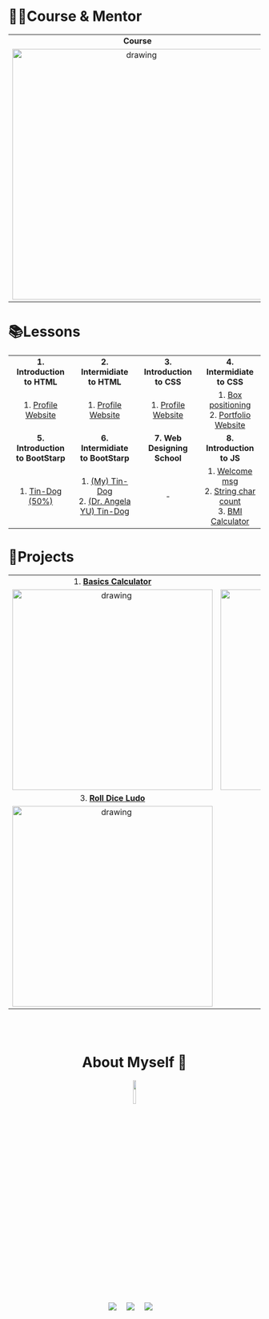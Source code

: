 # 🙎‍♀️Course & Mentor 
   
|||
|:---------------------------------:|:---------------------------------:|
| <b>Course</b> | <b>Course Mentor</b> |
| <img src="https://github.com/maityamit/The-Complete-2022-Web-Development-Bootcamp-by-Angela-Yu/blob/master/0001%20-%20Introduction%20to%20HTML/Images%20for%20Git/course_banner.png" alt="drawing" width="500"/> | <img src="https://avatars.githubusercontent.com/u/8798027?v=4" alt="drawing" width="150"/>

# 📚Lessons

|||||
|:---------------------------------:|:---------------------------------:|:---------------------------------:|:---------------------------------:|
| <b>1. Introduction to HTML</b> | <b>2. Intermidiate to HTML</b> | <b>3. Introduction to CSS</b> | <b>4. Intermidiate to CSS</b> |
| 1. <a href="https://maityamit.github.io/freinds.github.io/Web-Dev-Angela-Yu/001/002%20personal%20site.html"> Profile Website </a> | 1. <a href="https://maityamit.github.io/freinds.github.io/Web-Dev-Angela-Yu/002/001%20personal%20site.html"> Profile Website </a> | 1. <a href="https://maityamit.github.io/freinds.github.io/Web-Dev-Angela-Yu/003/001%20personal%20site.html"> Profile Website </a> |  1. <a href="https://maityamit.github.io/freinds.github.io/Web-Dev-Angela-Yu/004/001/index.html"> Box positioning </a> <br> 2. <a href="https://maityamit.github.io/freinds.github.io/Web-Dev-Angela-Yu/004/002/index.html"> Portfolio Website </a>
| <b>5. Introduction to BootStarp</b> | <b>6. Intermidiate to BootStarp</b> | <b>7. Web Designing School</b> | <b>8. Introduction to JS</b> |
| 1. <a href="https://maityamit.github.io/freinds.github.io/Web-Dev-Angela-Yu/005/index.html">Tin-Dog (50%) </a> | 1. <a href="https://maityamit.github.io/freinds.github.io/Web-Dev-Angela-Yu/006/index.html">(My) Tin-Dog </a><br>2. <a href="https://maityamit.github.io/freinds.github.io/Web-Dev-Angela-Yu/006/Created%20by%20Angela%20YU/TinDog%20Completed%20Website/index.html">(Dr. Angela YU) Tin-Dog </a> | - | 1. <a href="https://maityamit.github.io/freinds.github.io/Web-Dev-Angela-Yu/008/Welcome%20Msg%20Show/index.html"> Welcome msg</a><br> 2. <a href="https://maityamit.github.io/freinds.github.io/Web-Dev-Angela-Yu/008/String%20len%20and%20no%20of%20char/index.html"> String char count </a><br> 3. <a href="https://maityamit.github.io/freinds.github.io/Web-Dev-Angela-Yu/008/BMI%20Calculater/index.html"> BMI Calculator </a> |



# 📂Projects
|||
|:---------------------------------:|:---------------------------------:|
| 1. <a href="https://maityamit.github.io/freinds.github.io/Web-Dev-Angela-Yu/0000%20Projects/Calculator/index.html"> <b>Basics Calculator</b> </a> | 2. <a href="https://maityamit.github.io/freinds.github.io/Web-Dev-Angela-Yu/008/BMI%20Calculater/index.html"> <b>BMI Calculator</b> </a> |
| <img src="https://github.com/maityamit/The-Complete-2022-Web-Development-Bootcamp-by-Angela-Yu/blob/master/0000%20Projects/Basic%20Calculator/demo.png" alt="drawing" width="400"/> | <img src="https://github.com/maityamit/The-Complete-2022-Web-Development-Bootcamp-by-Angela-Yu/blob/master/0008%20-%20Introduction%20to%20JavaScript/BMI%20Calculater/demo.png" alt="drawing" width="400"/> | 
| 3. <a href="https://maityamit.github.io/freinds.github.io/Web-Dev-Angela-Yu/0000%20Projects/Random%20Ludo%20Dice%20thrown/index.html"> <b>Roll Dice Ludo</b> </a> | |
| <img src="https://github.com/maityamit/The-Complete-2022-Web-Development-Bootcamp-by-Angela-Yu/blob/master/0000%20Projects/Random%20Ludo%20Dice%20thrown/demo.png" alt="drawing" width="400"/> | | 



<br>
<br>



<h1 align=center> About Myself  🤵 </h1>

  <p align="center">
  <a href="https://github.com/maityamit"><img src="https://avatars.githubusercontent.com/u/74618071?v=4" width="11%" /></a>

  <p align="center">
  <a target="_blank"href="https://www.linkedin.com/in/maityamit/"><img src="https://img.shields.io/badge/linkedin-%230077B5.svg?&style=for-the-badge&logo=linkedin&logoColor=white" /></a>&nbsp;&nbsp;&nbsp;&nbsp;
  <a href="maityamit308@gmail.com"><img src="https://img.shields.io/badge/gmail-%23D14836.svg?&style=for-the-badge&logo=gmail&logoColor=white" /></a>&nbsp;&nbsp;&nbsp;&nbsp;
  <a href="https://www.instagram.com/amit_maity_2003/"><img src="https://img.shields.io/badge/instagram-%23D14836.svg?&style=for-the-badge&logo=instagram&logoColor=pink" /></a>&nbsp;&nbsp;&nbsp;&nbsp;
</p>
  
  <br>

